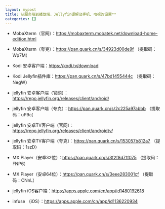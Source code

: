 ```yaml
---
layout: mypost
title: 从服务端到播放端，Jellyfin硬解及手机、电视的设置**
categories: []
---
```


- MobaXterm（官网）：<https://mobaxterm.mobatek.net/download-home-edition.html>

- MobaXterm（夸克）：<https://pan.quark.cn/s/34923d00de9f> （提取码：Wp7M）

- Kodi 安卓客户端：<https://kodi.tv/download>

- Kodi Jellyfin插件库：<https://pan.quark.cn/s/47bd1455444c> （提取码：NegW）

- jellyfin 安卓客户端（官网）：<https://repo.jellyfin.org/releases/client/android/>

- jellyfin 安卓客户端（夸克）：<https://pan.quark.cn/s/2c225a97abbb> （提取码：uP9c）

- jellyfin 安卓TV客户端（官网）：<https://repo.jellyfin.org/releases/client/androidtv/>

- jellyfin 安卓TV客户端（夸克）：<https://pan.quark.cn/s/153057b812a7> （提取码：1szD）

- MX Player（安卓32位）：<https://pan.quark.cn/s/3f2f8d71f075> （提取码：FNP6）

- MX Player（安卓64位）：<https://pan.quark.cn/s/3eee283001cf> （提取码：CNnL）

- jellyfin iOS客户端：<https://apps.apple.com/cn/app/id1480192618>

- infuse （iOS）：<https://apps.apple.com/cn/app/id1136220934>
